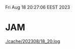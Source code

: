 Fri Aug 18 20:27:06 EEST 2023
# JAM
<a href='./cache/202308/18_20.log'>./cache/202308/18_20.log</a>
